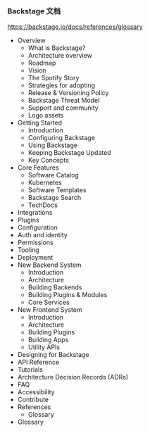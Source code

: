 
### Backstage 文档
https://backstage.io/docs/references/glossary

- Overview
    - What is Backstage?
    - Architecture overview
    - Roadmap
    - Vision
    - The Spotify Story
    - Strategies for adopting
    - Release & Versioning Policy
    - Backstage Threat Model
    - Support and community
    - Logo assets
- Getting Started
    - Introduction
    - Configuring Backstage
    - Using Backstage
    - Keeping Backstage Updated
    - Key Concepts
- Core Features
    - Software Catalog
    - Kubernetes
    - Software Templates
    - Backstage Search
    - TechDocs
- Integrations
- Plugins
- Configuration
- Auth and identity
- Permissions
- Tooling
- Deployment
- New Backend System
    - Introduction
    - Architecture
    - Building Backends
    - Building Plugins & Modules
    - Core Services
- New Frontend System
    - Introduction
    - Architecture
    - Building Plugins
    - Building Apps
    - Utility APIs
- Designing for Backstage
- API Reference
- Tutorials
- Architecture Decision Records (ADRs)
- FAQ
- Accessibility
- Contribute
- References
    - Glossary
- Glossary
